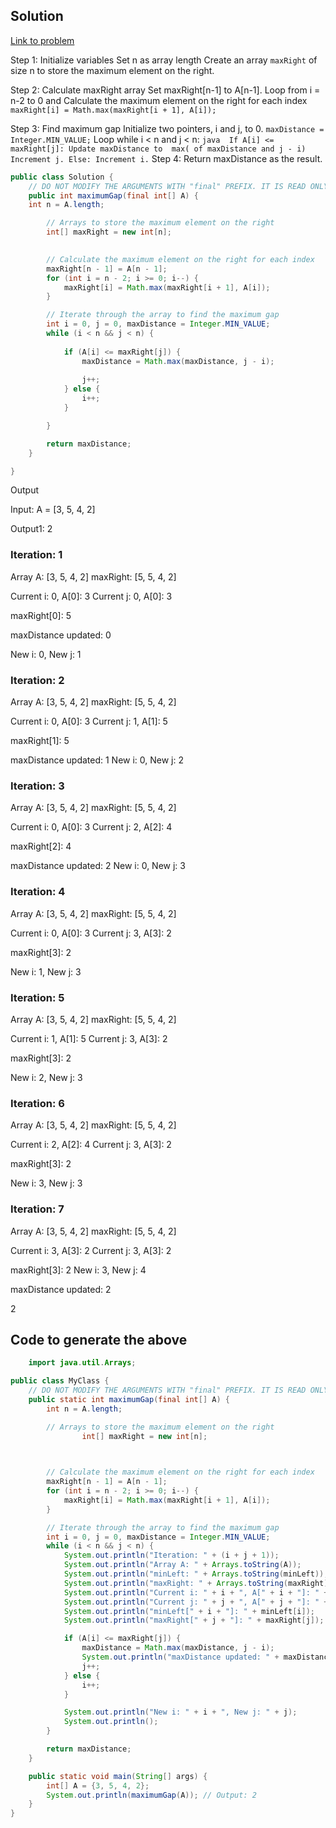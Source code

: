 ## Solution


[Link to problem](https://www.interviewbit.com/problems/max-distance/)

Step 1: Initialize variables
    Set n as array length
    Create an array `maxRight` of size n to store the maximum element on the right.
    

Step 2: Calculate maxRight array
    Set maxRight[n-1] to A[n-1].
    Loop from i = n-2 to 0 and Calculate the maximum element on the right for each index
        `maxRight[i] = Math.max(maxRight[i + 1], A[i]);`

Step 3: Find maximum gap
    Initialize two pointers, i and j, to 0. `maxDistance = Integer.MIN_VALUE;`
    Loop while i < n and j < n:
        ``` java 
        If A[i] <= maxRight[j]:
            Update maxDistance to  max( of maxDistance and j - i)
            Increment j.
        Else:
            Increment i.
    ```
Step 4: Return maxDistance as the result.


``` java
public class Solution {
    // DO NOT MODIFY THE ARGUMENTS WITH "final" PREFIX. IT IS READ ONLY
    public int maximumGap(final int[] A) {
    int n = A.length;

        // Arrays to store the maximum element on the right
        int[] maxRight = new int[n];

        
        // Calculate the maximum element on the right for each index
        maxRight[n - 1] = A[n - 1];
        for (int i = n - 2; i >= 0; i--) {
            maxRight[i] = Math.max(maxRight[i + 1], A[i]);
        }

        // Iterate through the array to find the maximum gap
        int i = 0, j = 0, maxDistance = Integer.MIN_VALUE;
        while (i < n && j < n) {
            
            if (A[i] <= maxRight[j]) {
                maxDistance = Math.max(maxDistance, j - i);
                
                j++;
            } else {
                i++;
            }

        }

        return maxDistance;
    }

}

```

Output 

Input:  A = [3, 5, 4, 2]

Output1:  2



### Iteration: 1

Array A: [3, 5, 4, 2]
maxRight: [5, 5, 4, 2]

Current i: 0, A[0]: 3
Current j: 0, A[0]: 3

maxRight[0]: 5

maxDistance updated: 0

New i: 0, New j: 1

### Iteration: 2
Array A: [3, 5, 4, 2]
maxRight: [5, 5, 4, 2]

Current i: 0, A[0]: 3
Current j: 1, A[1]: 5

maxRight[1]: 5

maxDistance updated: 1
New i: 0, New j: 2

### Iteration: 3
Array A: [3, 5, 4, 2]
maxRight: [5, 5, 4, 2]

Current i: 0, A[0]: 3
Current j: 2, A[2]: 4

maxRight[2]: 4

maxDistance updated: 2
New i: 0, New j: 3

### Iteration: 4
Array A: [3, 5, 4, 2]
maxRight: [5, 5, 4, 2]

Current i: 0, A[0]: 3
Current j: 3, A[3]: 2

maxRight[3]: 2

New i: 1, New j: 3

### Iteration: 5
Array A: [3, 5, 4, 2]
maxRight: [5, 5, 4, 2]

Current i: 1, A[1]: 5
Current j: 3, A[3]: 2

maxRight[3]: 2

New i: 2, New j: 3

### Iteration: 6
Array A: [3, 5, 4, 2]
maxRight: [5, 5, 4, 2]

Current i: 2, A[2]: 4
Current j: 3, A[3]: 2

maxRight[3]: 2

New i: 3, New j: 3

### Iteration: 7
Array A: [3, 5, 4, 2]
maxRight: [5, 5, 4, 2]

Current i: 3, A[3]: 2
Current j: 3, A[3]: 2

maxRight[3]: 2
New i: 3, New j: 4

maxDistance updated: 2


2





## Code to generate the above 

``` java
    import java.util.Arrays;

public class MyClass {
    // DO NOT MODIFY THE ARGUMENTS WITH "final" PREFIX. IT IS READ ONLY
    public static int maximumGap(final int[] A) {
        int n = A.length;

        // Arrays to store the maximum element on the right
                int[] maxRight = new int[n];

        

        // Calculate the maximum element on the right for each index
        maxRight[n - 1] = A[n - 1];
        for (int i = n - 2; i >= 0; i--) {
            maxRight[i] = Math.max(maxRight[i + 1], A[i]);
        }

        // Iterate through the array to find the maximum gap
        int i = 0, j = 0, maxDistance = Integer.MIN_VALUE;
        while (i < n && j < n) {
            System.out.println("Iteration: " + (i + j + 1));
            System.out.println("Array A: " + Arrays.toString(A));
            System.out.println("minLeft: " + Arrays.toString(minLeft));
            System.out.println("maxRight: " + Arrays.toString(maxRight));
            System.out.println("Current i: " + i + ", A[" + i + "]: " + A[i]);
            System.out.println("Current j: " + j + ", A[" + j + "]: " + A[j]);
            System.out.println("minLeft[" + i + "]: " + minLeft[i]);
            System.out.println("maxRight[" + j + "]: " + maxRight[j]);

            if (A[i] <= maxRight[j]) {
                maxDistance = Math.max(maxDistance, j - i);
                System.out.println("maxDistance updated: " + maxDistance);
                j++;
            } else {
                i++;
            }

            System.out.println("New i: " + i + ", New j: " + j);
            System.out.println();
        }

        return maxDistance;
    }

    public static void main(String[] args) {
        int[] A = {3, 5, 4, 2};
        System.out.println(maximumGap(A)); // Output: 2
    }
}

```
